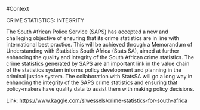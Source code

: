 #Context

CRIME STATISTICS: INTEGRITY

The South African Police Service (SAPS) has accepted a new and challeging objective of ensuring that its crime statistics are in line with international best practice. This will be achieved through a Memorandum of Understanding with Statistics South Africa (Stats SA), aimed at further enhancing the quality and integrity of the South African crime statistics.
The crime statistics generated by SAPS are an important link in the value chain of the statistics system informs policy development and planning in the criminal justice system. The collaboration with StatsSA will go a long way in enhancing the integrity of the SAPS crime statistics and ensuring that policy-makers have quality data to assist them with making policy decisions.

Link: https://www.kaggle.com/slwessels/crime-statistics-for-south-africa
